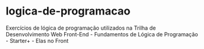 # logica-de-programacao
Exercícios de lógica de programação utilizados na Trilha de Desenvolvimento Web Front-End - Fundamentos de Lógica de Programação - Starter+ - Elas no Front
